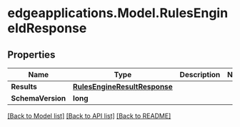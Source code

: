 # edgeapplications.Model.RulesEngineIdResponse

## Properties

Name | Type | Description | Notes
------------ | ------------- | ------------- | -------------
**Results** | [**RulesEngineResultResponse**](RulesEngineResultResponse.md) |  | 
**SchemaVersion** | **long** |  | 

[[Back to Model list]](../../README.md#documentation-for-models) [[Back to API list]](../../README.md#documentation-for-api-endpoints) [[Back to README]](../../README.md)

